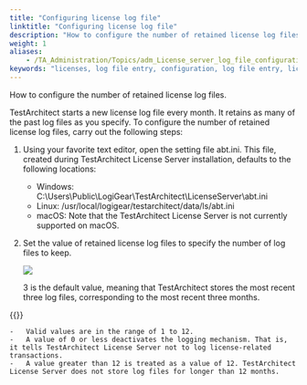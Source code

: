 ```yaml
--- 
title: "Configuring license log file"
linktitle: "Configuring license log file"
description: "How to configure the number of retained license log files."
weight: 1
aliases: 
    - /TA_Administration/Topics/adm_License_server_log_file_configuration.html
keywords: "licenses, log file entry, configuration, log file entry, licenses, configuration"
---
```


How to configure the number of retained license log files.

TestArchitect starts a new license log file every month. It retains as many of the past log files as you specify. To configure the number of retained license log files, carry out the following steps:

1.  Using your favorite text editor, open the setting file abt.ini. This file, created during TestArchitect License Server installation, defaults to the following locations:

    -   Windows: C:\\Users\\Public\\LogiGear\\TestArchitect\\LicenseServer\\abt.ini
    -   Linux: /usr/local/logigear/testarchitect/data/ls/abt.ini
    -   macOS: Note that the TestArchitect License Server is not currently supported on macOS.
2.  Set the value of retained license log files to specify the number of log files to keep.

    ![](/images/TA_Administration/Images/config_license_log_files.png)

    3 is the default value, meaning that TestArchitect stores the most recent three log files, corresponding to the most recent three months.

{{<remember>}}

    -   Valid values are in the range of 1 to 12.
    -   A value of 0 or less deactivates the logging mechanism. That is, it tells TestArchitect License Server not to log license-related transactions.
    -   A value greater than 12 is treated as a value of 12. TestArchitect License Server does not store log files for longer than 12 months.


